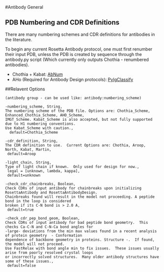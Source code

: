 #Antibody General

## PDB Numbering and CDR Definitions

There are many numbering schemes and CDR definitions for antibodies in the literature.

To begin any current Rosetta Antibody protocol, one must first renumber their input PDB, unless the PDB is created by sequence through the antibody.py script (Which currently only outputs Chothia - renumbered antibodies).

- Chothia + Kabat: [AbNum](http://www.bioinf.org.uk/abs/abnum/)
- AHo (Required for Antibody Design protocols): [PyIgClassify](http://dunbrack2.fccc.edu/PyIgClassify/)

##Relavent Options

```
(antibody group - can be used like: antibody:numbering_scheme)

-numbering_scheme, String,
The numbering scheme of the PDB file. Options are: Chothia_Scheme, Enhanced_Chothia_Scheme, AHO_Scheme, 
IMGT_Scheme. Kabat_Scheme is also accepted, but not fully supported due to H1 numbering conventions.  
Use Kabat_Scheme with caution.,
  default=Chothia_Scheme

-cdr_definition, String,
The CDR definition to use.  Current Options are: Chothia, Aroop, North, Kabat, Martin,
 default=Aroop

-light_chain, String,
Type of light chain if known.  Only used for design for now.,
 legal = [unknown, lambda, kappa],
 default=unknown

-check_cdr_chainbreaks, Boolean,
Check CDRs of input antibody for chainbreaks upon initializing RosettaAntibody and RosettaAntibodyDesign. 
Chainbreaks found will result in the model not proceeding. A peptide bond in the loop is considered 
broken if its C-N bond is > 2.0 A,
 default=true

-check_cdr_pep_bond_geom, Boolean,
Check CDRs of input antibody for bad peptide bond geometry.  This checks Ca-C-N and C-N-Ca bond angles for 
-large- deviations from the min max values found in a recent analysis of protein geometry  - Conformation 
dependence of backbone geometry in proteins. Structure -.  If found, the model will not proceed.  
Use FastRelax with bond angle min to fix issues.  These issues usually arise from poorly resolved crystal loops 
or incorrectly solved structures.  Many older antibody structures have some of these issues.,
 default=false
```